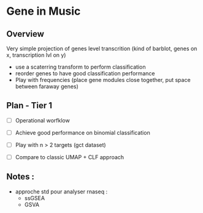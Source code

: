 # Gene in Music

## Overview
Very simple projection of genes level transcrition (kind of barblot, genes on x, transcription lvl on y)
- use a scaterring transform to perform classification
- reorder genes to have good classification performance
- Play with frequencies (place gene modules close together, put space between faraway genes)

## Plan - Tier 1
  - [ ] Operational worfklow
  - [ ] Achieve good performance on binomial classification
  - [ ] Play with n > 2 targets (gct dataset)
  - [ ] Compare to classic UMAP + CLF approach


## Notes :
  * approche std pour analyser rnaseq : 
      - ssGSEA
      - GSVA
